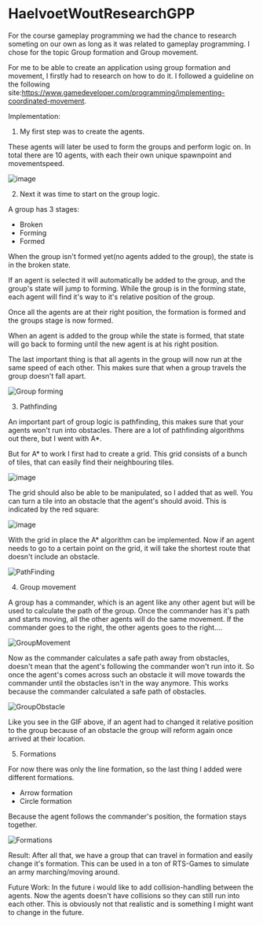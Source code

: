 # HaelvoetWoutResearchGPP

For the course gameplay programming we had the chance to research someting on our own as long as it was related to gameplay programming.
I chose for the topic Group formation and Group movement.

For me to be able to create an application using group formation and movement, I firstly had to  research on how to do it. 
I followed a guideline on the following site:https://www.gamedeveloper.com/programming/implementing-coordinated-movement.

Implementation:

1) My first step was to create the agents.
 
These agents will later be used to form the groups and perform logic on.
In total there are 10 agents, with each their own unique spawnpoint and movementspeed.

![image](https://github.com/wountu/Research_Formations/assets/70692426/a72c6fa3-6e37-4c6f-9eb2-03a43e69d3bb)

2) Next it was time to start on the group logic.

A group has 3 stages:
  * Broken
  * Forming
  * Formed
    
When the group isn't formed yet(no agents added to the group), the state is in the broken state.

If an agent is selected it will automatically be added to the group, and the group's state will jump to forming.
While the group is in the forming state, each agent will find it's way to it's relative position of the group.

Once all the agents are at their right position, the formation is formed and the groups stage is now formed.

When an agent is added to the group while the state is formed, that state will go back to forming until the new agent is at his right position.

The last important thing is that all agents in the group will now run at the same speed of each other. 
This makes sure that when a group travels the group doesn't fall apart.

![Group forming](https://github.com/wountu/Research_Formations/assets/70692426/cfb1cb19-dd2e-4f9b-a78f-a44310dbcd97)

3) Pathfinding
   
An important part of group logic is pathfinding, this makes sure that your agents won't run into obstacles.
There are a lot of pathfinding algorithms out there, but I went with A*.

But for A* to work I first had to create a grid.
This grid consists of a bunch of tiles, that can easily find their neighbouring tiles.

![image](https://github.com/wountu/Research_Formations/assets/70692426/e76a3061-0ce1-42d4-80f7-38aee10b0171)

The grid should also be able to be manipulated, so I added that as well. You can turn a tile into an obstacle that the agent's should avoid.
This is indicated by the red square:

![image](https://github.com/wountu/Research_Formations/assets/70692426/550a712e-0f60-456c-86b2-4f231d583384)

With the grid in place the A* algorithm can be implemented.
Now if an agent needs to go to a certain point on the grid, it will take the shortest route that doesn't include an obstacle.

![PathFinding](https://github.com/wountu/Research_Formations/assets/70692426/01878f1e-d6b4-4362-9f9b-2b82aa9a8796)

4) Group movement
   
A group has a commander, which is an agent like any other agent but will be used to calculate the path of the group.
Once the commander has it's path and starts moving, all the other agents will do the same movement.
If the commander goes to the right, the other agents goes to the right....

![GroupMovement](https://github.com/wountu/Research_Formations/assets/70692426/e2cb9d57-1795-4a3d-8384-5c227af31927)

Now as the commander calculates a safe path away from obstacles, doesn't mean that the agent's following the commander won't run into it.
So once the agent's comes across such an obstacle it will move towards the commander until the obstacles isn't in the way anymore.
This works because the commander calculated a safe path of obstacles.

![GroupObstacle](https://github.com/wountu/Research_Formations/assets/70692426/9a867c94-3c86-4d70-af9c-bbf81e392acc)

Like you see in the GIF above, if an agent had to changed it relative position to the group because of an obstacle the group will reform again once arrived at their location.

5) Formations
   
For now there was only the line formation, so the last thing I added were different formations.
* Arrow formation
* Circle formation

Because the agent follows the commander's position, the formation stays together.

![Formations](https://github.com/wountu/Research_Formations/assets/70692426/7bc11f64-4f3d-4349-80cb-93cdc063b3e5)


Result: After all that, we have a group that can travel in formation and easily change it's formation. 
This can be used in a ton of RTS-Games to simulate an army marching/moving around.

Future Work: In the future i would like to add collision-handling between the agents.
Now the agents doesn't have collisions so they can still run into each other.
This is obviously not that realistic and is something I might want to change in the future.






